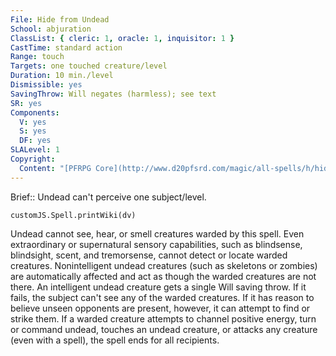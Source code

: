 ```yaml
---
File: Hide from Undead
School: abjuration
ClassList: { cleric: 1, oracle: 1, inquisitor: 1 }
CastTime: standard action
Range: touch
Targets: one touched creature/level
Duration: 10 min./level
Dismissible: yes
SavingThrow: Will negates (harmless); see text
SR: yes
Components:
  V: yes
  S: yes
  DF: yes
SLALevel: 1
Copyright:
  Content: "[PFRPG Core](http://www.d20pfsrd.com/magic/all-spells/h/hide-from-undead)"
---
```

Brief:: Undead can't perceive one subject/level.

```dataviewjs
customJS.Spell.printWiki(dv)
```

Undead cannot see, hear, or smell creatures warded by this spell.  Even extraordinary or supernatural sensory capabilities, such as blindsense, blindsight, scent, and tremorsense, cannot detect or locate warded creatures. Nonintelligent undead creatures (such as skeletons or zombies) are automatically affected and act as though the warded creatures are not there. An intelligent undead creature gets a single Will saving throw. If it fails, the subject can't see any of the warded creatures. If it has reason to believe unseen opponents are present, however, it can attempt to find or strike them. If a warded creature attempts to channel positive energy, turn or command undead, touches an undead creature, or attacks any creature (even with a spell), the spell ends for all recipients.

